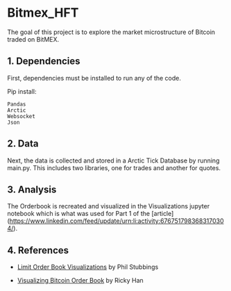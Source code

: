 # Bitmex_HFT

The goal of this project is to explore the market microstructure of Bitcoin traded on BitMEX. 

## 1. Dependencies 
First, dependencies must be installed to run any of the code.

Pip install:
```
Pandas
Arctic
Websocket
Json
```

## 2. Data
Next, the data is collected and stored in a Arctic Tick Database by running main.py. 
This includes two libraries, one for trades and another for quotes.

## 3. Analysis
The Orderbook is recreated and visualized in the Visualizations jupyter notebook which is what was used for Part 1 of the [article] 
(https://www.linkedin.com/feed/update/urn:li:activity:6767517983683170304/).


## 4. References

* [Limit Order Book Visualizations](http://parasec.net/transmission/order-book-visualisation/) by Phil Stubbings

* [Visualizing Bitcoin Order Book](https://rickyhan.com/jekyll/update/2017/09/24/visualizing-order-book.html) by Ricky Han